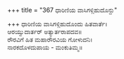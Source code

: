 +++
title = "367 ಧಾರಿಣಿಯ ವಾಸಿಗಳ್ಗಿಹುದೊನ್ದು"

+++
ಧಾರಿಣಿಯ ವಾಸಿಗಳ್ಗಿಹುದೊಂದು ಹಿತವಾರ್ತೆ।  
ಆರಯ್ವುದಾರ್ತರ್ ಅತ್ಯಾರ್ತರಾಪದವ॥  
ರೌರವಿಗೆ ಹಿತ ಮಹಾರೌರವಿಯ ಗೋಳುದನಿ।  
ನಾರಕದೊಳದುಪಾಯ - ಮಂಕುತಿಮ್ಮ॥  
